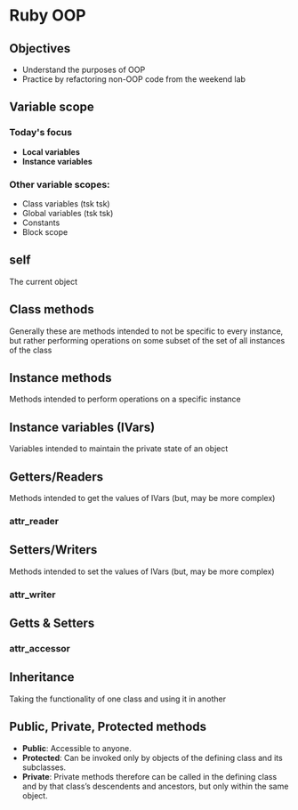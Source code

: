 # Ruby OOP

## Objectives

* Understand the purposes of OOP
* Practice by refactoring non-OOP code from the weekend lab

## Variable scope

### Today's focus
* **Local variables**
* **Instance variables**

### Other variable scopes:
* Class variables (tsk tsk)
* Global variables (tsk tsk)
* Constants
* Block scope

## self

The current object

## Class methods

Generally these are methods intended to not be specific to every instance, but rather performing operations on some subset of the set of all instances of the class

## Instance methods

Methods intended to perform operations on a specific instance

## Instance variables (IVars)

Variables intended to maintain the private state of an object

## Getters/Readers

Methods intended to get the values of IVars (but, may be more complex)

### attr_reader

## Setters/Writers

Methods intended to set the values of IVars (but, may be more complex)

### attr_writer

## Getts & Setters

### attr_accessor

## Inheritance

Taking the functionality of one class and using it in another

## Public, Private, Protected methods

* **Public**: Accessible to anyone.* **Protected**: Can be invoked only by objects of the defining class and its subclasses.* **Private**: Private methods therefore can be called in the defining class and by that class’s descendents and ancestors, but only within the same object. 
